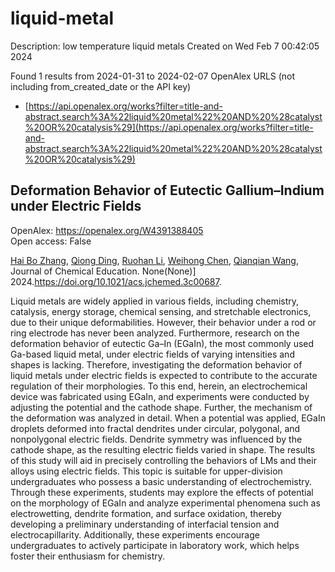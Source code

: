 # liquid-metal
Description: low temperature liquid metals
Created on Wed Feb  7 00:42:05 2024

Found 1 results from 2024-01-31 to 2024-02-07
OpenAlex URLS (not including from_created_date or the API key)
- [https://api.openalex.org/works?filter=title-and-abstract.search%3A%22liquid%20metal%22%20AND%20%28catalyst%20OR%20catalysis%29](https://api.openalex.org/works?filter=title-and-abstract.search%3A%22liquid%20metal%22%20AND%20%28catalyst%20OR%20catalysis%29)

## Deformation Behavior of Eutectic Gallium–Indium under Electric Fields   

OpenAlex: https://openalex.org/W4391388405    
Open access: False
    
[Hai Bo Zhang](https://openalex.org/A5039480955), [Qiong Ding](https://openalex.org/A5037897379), [Ruohan Li](https://openalex.org/A5066726224), [Weihong Chen](https://openalex.org/A5039144070), [Qianqian Wang](https://openalex.org/A5062755510), Journal of Chemical Education. None(None)] 2024.https://doi.org/10.1021/acs.jchemed.3c00687.
    
Liquid metals are widely applied in various fields, including chemistry, catalysis, energy storage, chemical sensing, and stretchable electronics, due to their unique deformabilities. However, their behavior under a rod or ring electrode has never been analyzed. Furthermore, research on the deformation behavior of eutectic Ga–In (EGaIn), the most commonly used Ga-based liquid metal, under electric fields of varying intensities and shapes is lacking. Therefore, investigating the deformation behavior of liquid metals under electric fields is expected to contribute to the accurate regulation of their morphologies. To this end, herein, an electrochemical device was fabricated using EGaIn, and experiments were conducted by adjusting the potential and the cathode shape. Further, the mechanism of the deformation was analyzed in detail. When a potential was applied, EGaIn droplets deformed into fractal dendrites under circular, polygonal, and nonpolygonal electric fields. Dendrite symmetry was influenced by the cathode shape, as the resulting electric fields varied in shape. The results of this study will aid in precisely controlling the behaviors of LMs and their alloys using electric fields. This topic is suitable for upper-division undergraduates who possess a basic understanding of electrochemistry. Through these experiments, students may explore the effects of potential on the morphology of EGaIn and analyze experimental phenomena such as electrowetting, dendrite formation, and surface oxidation, thereby developing a preliminary understanding of interfacial tension and electrocapillarity. Additionally, these experiments encourage undergraduates to actively participate in laboratory work, which helps foster their enthusiasm for chemistry.    

    
